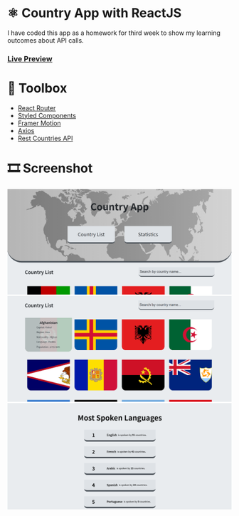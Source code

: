 # ⚛️ Country App with ReactJS

I have coded this app as a homework for third week to show my learning outcomes about API calls.

<h3><a href="https://react-country-app-mhmtmtlu.netlify.app/">Live Preview</a></h3>

# 🧰 Toolbox

<ul style="list-style-type:disc">
   <li><a href="https://reactrouter.com/web/guides/quick-start">React Router</a></li>
   <li><a href="https://styled-components.com/docs">Styled Components</a></li>
   <li><a href="https://www.framer.com/docs/">Framer Motion</a></li>
   <li><a href="https://www.npmjs.com/package/axios">Axios</a></li>
   <li><a href="https://restcountries.com/">Rest Countries API</a></li>
</ul>

# 🎞 Screenshot

![Proje Resmi](public/screenshot1.png)
![Proje Resmi](public/screenshot2.png)
![Proje Resmi](public/screenshot3.png)
